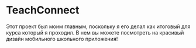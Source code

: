 # TeachConnect
Этот проект был моим главным, поскольку я его делал как итоговый для курса который я проходил. В нем вы можете посмотреть на красивый дизайн мобильного школьного приложения!
